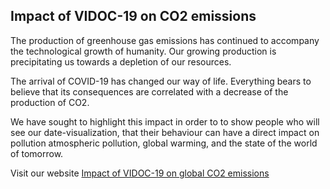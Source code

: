 ## Impact of VIDOC-19 on CO2 emissions

The production of greenhouse gas emissions has continued to accompany
the technological growth of humanity. Our growing
production is precipitating us towards a depletion of our resources.

The arrival of COVID-19 has changed our way of life. Everything bears
to believe that its consequences are correlated with a decrease of
the production of CO2.

We have sought to highlight this impact in order to
to show people who will see our date-visualization, that
their behaviour can have a direct impact on pollution
atmospheric pollution, global warming, and the state of the world of tomorrow.

Visit our website [Impact of VIDOC-19 on global CO2 emissions](https://hbonnavaud.github.io/projet_data_vizualisation/index.html)
